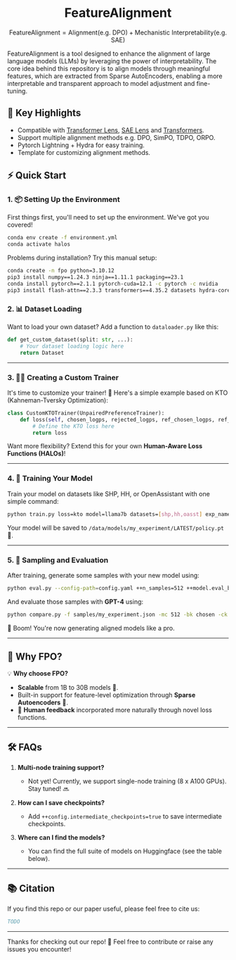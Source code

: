 <div align="center">

# FeatureAlignment 

</div>

$$
\text{FeatureAlignment} = \text{Alignment} (\text{e.g. DPO}) + \text{Mechanistic Interpretability} (\text{e.g. SAE})
$$

FeatureAlignment is a tool designed to enhance the alignment of large language models (LLMs) by leveraging the power of interpretability. The core idea behind this repository is to align models through meaningful features, which are extracted from Sparse AutoEncoders, enabling a more interpretable and transparent approach to model adjustment and fine-tuning.

## 🎯 Key Highlights
- Compatible with [Transformer Lens](https://github.com/TransformerLensOrg/TransformerLens), [SAE Lens](https://github.com/jbloomAus/SAELens) and [Transformers](https://github.com/huggingface/transformers).
- Support multiple alignment methods e.g. DPO, SimPO, TDPO, ORPO.
- Pytorch Lightning + Hydra for easy training.
- Template for customizing alignment methods.



## ⚡ Quick Start

### 1. 📦 Setting Up the Environment

First things first, you'll need to set up the environment. We've got you covered!

```bash
conda env create -f environment.yml
conda activate halos
```

Problems during installation? Try this manual setup:

```bash
conda create -n fpo python=3.10.12
pip3 install numpy==1.24.3 ninja==1.11.1 packaging==23.1 
conda install pytorch==2.1.1 pytorch-cuda=12.1 -c pytorch -c nvidia
pip3 install flash-attn==2.3.3 transformers==4.35.2 datasets hydra-core==1.3.2 wandb==0.15.3 openai==1.6.1 accelerate==0.21.0 tensor-parallel==1.2.4
```

### 2. 📊 Dataset Loading

Want to load your own dataset? Add a function to `dataloader.py` like this:

```python
def get_custom_dataset(split: str, ...):
    # Your dataset loading logic here
    return Dataset
```

---

### 3. 🧑‍💻 Creating a Custom Trainer

It's time to customize your trainer! 🎯 Here's a simple example based on KTO (Kahneman-Tversky Optimization):

```python
class CustomKTOTrainer(UnpairedPreferenceTrainer):
    def loss(self, chosen_logps, rejected_logps, ref_chosen_logps, ref_rejected_logps):
        # Define the KTO loss here
        return loss
```

Want more flexibility? Extend this for your own **Human-Aware Loss Functions (HALOs)**!

---

### 4. 🚀 Training Your Model

Train your model on datasets like SHP, HH, or OpenAssistant with one simple command:

```bash
python train.py loss=kto model=llama7b datasets=[shp,hh,oasst] exp_name=my_experiment mode=train ++cache_dir=/data/models
```

Your model will be saved to `/data/models/my_experiment/LATEST/policy.pt` 🎯.

---

### 5. 🧪 Sampling and Evaluation

After training, generate some samples with your new model using:

```bash
python eval.py --config-path=config.yaml ++n_samples=512 ++model.eval_batch_size=32 ++samples_dir=samples/
```

And evaluate those samples with **GPT-4** using:

```bash
python compare.py -f samples/my_experiment.json -mc 512 -bk chosen -ck policy -r results.jsonl
```

🎉 Boom! You're now generating aligned models like a pro.

---

## 🎉 Why FPO?

💡 **Why choose FPO?**
- **Scalable** from 1B to 30B models 💪.
- Built-in support for feature-level optimization through **Sparse Autoencoders** 🤖.
- 🧠 **Human feedback** incorporated more naturally through novel loss functions.

---

## 🛠️ FAQs

1. **Multi-node training support?**
   - Not yet! Currently, we support single-node training (8 x A100 GPUs). Stay tuned! 🔜

2. **How can I save checkpoints?**
   - Add `++config.intermediate_checkpoints=true` to save intermediate checkpoints.

3. **Where can I find the models?**
   - You can find the full suite of models on Huggingface (see the table below).

---

## 📚 Citation

If you find this repo or our paper useful, please feel free to cite us:

```bibtex
TODO
```

---

Thanks for checking out our repo! 🙌 Feel free to contribute or raise any issues you encounter!
